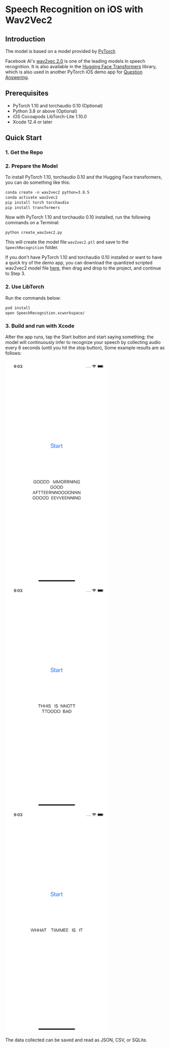 # Speech Recognition on iOS with Wav2Vec2

## Introduction

The model is based on a model provided by [PyTorch](https://github.com/pytorch/ios-demo-app)

Facebook AI's [wav2vec 2.0](https://github.com/pytorch/fairseq/tree/master/examples/wav2vec) is one of the leading models in speech recognition. It is also available in the [Hugging Face Transformers](https://github.com/huggingface/transformers) library, which is also used in another PyTorch iOS demo app for [Question Answering](https://github.com/pytorch/ios-demo-app/tree/master/QuestionAnswering).


## Prerequisites

* PyTorch 1.10 and torchaudio 0.10 (Optional)
* Python 3.8 or above (Optional)
* iOS Cocoapods LibTorch-Lite 1.10.0
* Xcode 12.4 or later

## Quick Start

### 1. Get the Repo


### 2. Prepare the Model

To install PyTorch 1.10, torchaudio 0.10 and the Hugging Face transformers, you can do something like this:

```
conda create -n wav2vec2 python=3.8.5
conda activate wav2vec2
pip install torch torchaudio
pip install transformers
```

Now with PyTorch 1.10 and torchaudio 0.10 installed, run the following commands on a Terminal:

```
python create_wav2vec2.py
```

This will create the model file `wav2vec2.ptl` and save to the `SpeechRecognition` folder.

If you don't have PyTorch 1.10 and torchaudio 0.10 installed or want to have a quick try of the demo app, you can download the quantized scripted wav2vec2 model file [here](https://pytorch-mobile-demo-apps.s3.us-east-2.amazonaws.com/wav2vec2.ptl), then drag and drop to the project, and continue to Step 3.

### 2. Use LibTorch

Run the commands below:

```
pod install
open SpeechRecognition.xcworkspace/
```

### 3. Build and run with Xcode

After the app runs, tap the Start button and start saying something; the model will continuously infer to recognize your speech by collecting audio every 6 seconds (until you hit the stop button), Some example results are as follows:

![](screenshot1.png)
![](screenshot2.png)
![](screenshot3.png)

The data collected can be saved and read as JSON, CSV, or SQLite.
